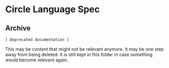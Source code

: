 Circle Language Spec 
====================

Archive
--------

`[ Deprecated documentation ]`

This may be content that might not be relevant anymore. It may be one step away from being deleted. It is still kept in this folder in case something would become relevant again.
